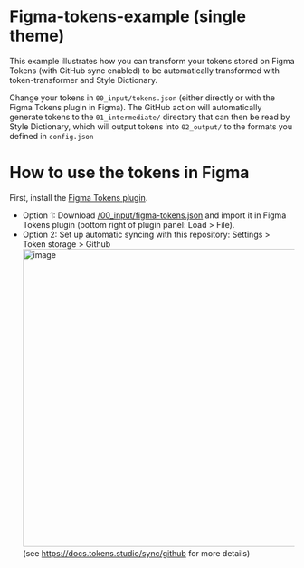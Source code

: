 # Figma-tokens-example (single theme)

This example illustrates how you can transform your tokens stored on Figma Tokens (with GitHub sync enabled) to be automatically transformed with token-transformer and Style Dictionary.

Change your tokens in `00_input/tokens.json` (either directly or with the Figma Tokens plugin in Figma). The GitHub action will automatically generate tokens to the `01_intermediate/` directory that can then be read by Style Dictionary, which will output tokens into `02_output/` to the formats you defined in `config.json`

# How to use the tokens in Figma

First, install the [Figma Tokens plugin](https://www.figma.com/community/plugin/843461159747178978/Figma-Tokens).

- Option 1: Download [/00_input/figma-tokens.json](/00_input/figma-tokens.json) and import it in Figma Tokens plugin (bottom right of plugin panel: Load > File).
- Option 2: Set up automatic syncing with this repository: Settings > Token storage > Github
  <img width="527" alt="image" src="https://user-images.githubusercontent.com/216044/199942306-8f61354f-fc93-4f46-b6bd-69a1709150a0.png">
  (see https://docs.tokens.studio/sync/github for more details)

